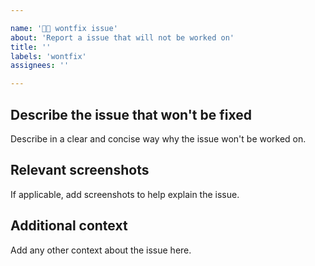 ```yaml
---

name: '🚫🔨 wontfix issue'
about: 'Report a issue that will not be worked on'
title: ''
labels: 'wontfix'
assignees: ''

---
```


## Describe the issue that won't be fixed
Describe in a clear and concise way why the issue won't be worked on.

## Relevant screenshots
If applicable, add screenshots to help explain the issue.

## Additional context
Add any other context about the issue here.

#
